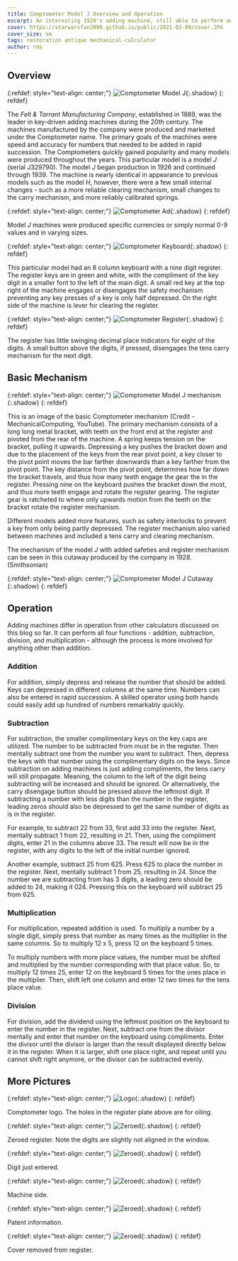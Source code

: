 ```yaml
---
title: Comptometer Model J Overview and Operation 
excerpt: An interesting 1920's adding machine, still able to perform addition, subtraction, multiplication, and division.
cover: https://starwarsfan2099.github.io/public/2021-02-09/cover.JPG
cover_size: sm
tags: restoration antique mechanical-calculator
author: rms
---
```


## Overview 

{:refdef: style="text-align: center;"}
![Comptometer Model J](https://starwarsfan2099.github.io/public/2021-02-09/main.JPG){:.shadow}
{: refdef}

The *Felt & Tarrant Manufacturing Company*, established in 1889, was the leader in key-driven adding machines during the 20th century. The machines manufactured by the company were produced and marketed under the Comptometer name. The primary goals of the machines were speed and accuracy for numbers that needed to be added in rapid succession. The Comptometers quickly gained popularity and many models were produced throughout the years. This particular model is a model *J* (serial J329790). The model *J* began production in 1926 and continued through 1939. The machine is nearly identical in appearance to previous models such as the model *H*,  however, there were a few small internal changes - such as a more reliable clearing mechanism, small changes to the carry mechanism, and more reliably calibrated springs. 

{:refdef: style="text-align: center;"}
![Comptometer Ad](https://starwarsfan2099.github.io/public/2021-02-09/ad_1.JPG){:.shadow}
{: refdef}

Model *J* machines were produced specific currencies or simply normal 0-9 values and in varying sizes. 

{:refdef: style="text-align: center;"}
![Comptometer Keyboard](https://starwarsfan2099.github.io/public/2021-02-09/keyboard.JPG){:.shadow}
{: refdef}

This particular model had an 8 column keyboard with a nine digit register. The register keys are in green and white, with the compliment of the key digit in a smaller font to the left of the main digit. A small red key at the top right of the machine engages or disengages the safety mechanism preventing any key presses of a key is only half depressed. On the right side of the machine is lever for clearing the register.

{:refdef: style="text-align: center;"}
![Comptometer Register](https://starwarsfan2099.github.io/public/2021-02-09/register.JPG){:.shadow}
{: refdef}

The register has little swinging decimal place indicators for eight of the digits. A small button above the digits, if pressed, disengages the tens carry mechanism for the next digit.

## Basic Mechanism

{:refdef: style="text-align: center;"}
![Comptometer Model J mechanism](https://starwarsfan2099.github.io/public/2021-02-09/function_1.JPG){:.shadow}
{: refdef}

This is an image of the basic Comptometer mechanism (Credit - MechanicalComputing, YouTube). The primary mechanism consists of a long long metal bracket, with teeth on the front end at the register and pivoted from the rear of the machine. A spring keeps tension on the bracket, pulling it upwards. Depressing a key pushes the bracket down and due to the placement of the keys from the rear pivot point, a key closer to the pivot point moves the bar farther downwards than a key farther from the pivot point. The key distance from the pivot point, determines how far down the bracket travels, and thus how many teeth engage the gear the in the register. Pressing nine on the keyboard pushes the bracket down the most, and thus more teeth engage and rotate the register gearing. The register gear is ratcheted to where only upwards motion from the teeth on the bracket rotate the register mechanism. 

Different models added more features, such as safety interlocks to prevent a key from only being partly depressed. The register mechanism also varied between machines and included a tens carry and clearing mechanism. 

The mechanism of the model *J* with added safeties and register mechanism can be seen in this cutaway produced by the company in 1928. (Smithsonian)

{:refdef: style="text-align: center;"}
![Comptometer Model J Cutaway](https://starwarsfan2099.github.io/public/2021-02-09/cutaway_1.JPG){:.shadow}
{: refdef}

## Operation

Adding machines differ in operation from other calculators discussed on this blog so far. It can perform all four functions - addition, subtraction, division, and multiplication - although the process is more involved for anything other than addition. 

### Addition

 For addition, simply depress and release the number that should be added. Keys can depressed in different columns at the same time. Numbers can also be entered in rapid succession. A skilled operator using both hands could easily add up hundred of numbers remarkably quickly. 

### Subtraction

 For subtraction, the smaller complimentary keys on the key caps are utilized. The number to be subtracted from must be in the register. Then mentally subtract one from the number you want to subtract. Then, depress the keys with that number using the complimentary digits on the keys. Since subtraction on adding machines is just adding compliments, the tens carry will still propagate. Meaning, the column to the left of the digit being subtracting will be increased and should be ignored. Or alternatively, the carry disengage button should be pressed above the leftmost digit. If subtracting a number with less digits than the number in the register, leading zeros should also be depressed to get the same number of digits as is in the register.

 For example, to subtract 22 from 33, first add 33 into the register. Next, mentally subtract 1 from 22, resulting in 21. Then, using the compliment digits, enter 21 in the columns above 33. The result will now be in the register, with any digits to the left of the initial number ignored.

 Another example, subtract 25 from 625. Press 625 to place the number in the register. Next, mentally subtract 1 from 25, resulting in 24. Since the number we are subtracting from has 3 digits, a leading zero should be added to 24, making it 024. Pressing this on the keyboard will subtract 25 from 625. 

### Multiplication

 For multiplication, repeated addition is used. To multiply a number by a single digit, simply press that number as many times as the multiplier in the same columns. So to multiply 12 x 5, press 12 on the keyboard 5 times.

 To multiply numbers with more place values, the number must be shifted and multiplied by the number corresponding with that place value. So, to multiply 12 times 25, enter 12 on the keyboard 5 times for the ones place in the multiplier. Then, shift left one column and enter 12 two times for the tens place value. 

### Division

 For division, add the dividend using the leftmost position on the keyboard to enter the number in the register. Next, subtract one from the divisor mentally and enter that number on the keyboard using compliments. Enter the divisor until the divisor is larger than the result displayed directly below it in the register. When it is larger, shift one place right, and repeat until you cannot shift right anymore, or the divisor can be subtracted evenly. 

## More Pictures

{:refdef: style="text-align: center;"}
![Logo](https://starwarsfan2099.github.io/public/2021-02-09/logo.JPG){:.shadow}
{: refdef}

Comptometer logo. The holes in the register plate above are for oiling.

{:refdef: style="text-align: center;"}
![Zeroed](https://starwarsfan2099.github.io/public/2021-02-09/zeroed.JPG){:.shadow}
{: refdef}

Zeroed register. Note the digits are slightly not aligned in the window. 

{:refdef: style="text-align: center;"}
![Zeroed](https://starwarsfan2099.github.io/public/2021-02-09/entered.JPG){:.shadow}
{: refdef}

Digit just entered.

{:refdef: style="text-align: center;"}
![Zeroed](https://starwarsfan2099.github.io/public/2021-02-09/side.JPG){:.shadow}
{: refdef}

Machine side.

{:refdef: style="text-align: center;"}
![Zeroed](https://starwarsfan2099.github.io/public/2021-02-09/label.JPG){:.shadow}
{: refdef}

Patent information.

{:refdef: style="text-align: center;"}
![Zeroed](https://starwarsfan2099.github.io/public/2021-02-09/cover_removed.JPG){:.shadow}
{: refdef}

Cover removed from register.